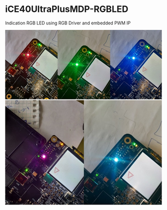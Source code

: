 # iCE40UltraPlusMDP-RGBLED

Indication RGB LED using RGB Driver and embedded PWM IP

![Иллюстрация к проекту](https://github.com/AlexKly/iCE40UltraPlusMDP-RGBLED/blob/master/pics/rgb.jpg)
![Image alt](https://github.com/AlexKly/iCE40UltraPlusMDP-RGBLED/blob/master/pics/purple_white.jpg)

